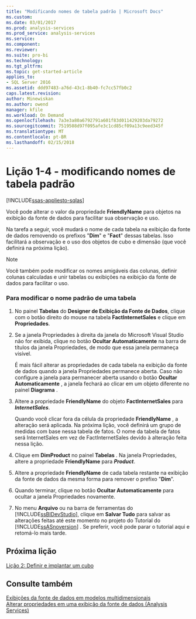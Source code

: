 ```yaml
---
title: "Modificando nomes de tabela padrão | Microsoft Docs"
ms.custom: 
ms.date: 03/01/2017
ms.prod: analysis-services
ms.prod_service: analysis-services
ms.service: 
ms.component: 
ms.reviewer: 
ms.suite: pro-bi
ms.technology: 
ms.tgt_pltfrm: 
ms.topic: get-started-article
applies_to:
- SQL Server 2016
ms.assetid: ddd97483-a76d-43c1-8b40-fc7cc57fb0c2
caps.latest.revision: 
author: Minewiskan
ms.author: owend
manager: kfile
ms.workload: On Demand
ms.openlocfilehash: 7a3e3a80a6792791a601f83d011429203da79272
ms.sourcegitcommit: 7519508d97f095afe3c1cd85cf09a13c9eed345f
ms.translationtype: MT
ms.contentlocale: pt-BR
ms.lasthandoff: 02/15/2018
---
```

# <a name="lesson-1-4---modifying-default-table-names"></a>Lição 1-4 - modificando nomes de tabela padrão
[!INCLUDE[ssas-appliesto-sqlas](../includes/ssas-appliesto-sqlas.md)]

Você pode alterar o valor da propriedade **FriendlyName** para objetos na exibição da fonte de dados para facilitar sua observação e uso.  
  
Na tarefa a seguir, você mudará o nome de cada tabela na exibição da fonte de dados removendo os prefixos "**Dim**" e "**Fact**" dessas tabelas. Isso facilitará a observação e o uso dos objetos de cubo e dimensão (que você definirá na próxima lição).  
  
> [!NOTE]  
> Você também pode modificar os nomes amigáveis das colunas, definir colunas calculadas e unir tabelas ou exibições na exibição da fonte de dados para facilitar o uso.  
  
### <a name="to-modify-the-default-name-of-a-table"></a>Para modificar o nome padrão de uma tabela  
  
1.  No painel **Tabelas** do **Designer de Exibição da Fonte de Dados**, clique com o botão direito do mouse na tabela **FactInternetSales** e clique em **Propriedades**.  
  
2.  Se a janela Propriedades à direita da janela do Microsoft Visual Studio não for exibida, clique no botão **Ocultar Automaticamente** na barra de títulos da janela Propriedades, de modo que essa janela permaneça visível.  
  
    É mais fácil alterar as propriedades de cada tabela na exibição da fonte de dados quando a janela Propriedades permanece aberta. Caso não configure a janela para permanecer aberta usando o botão **Ocultar Automaticamente** , a janela fechará ao clicar em um objeto diferente no painel **Diagrama** .  
  
3.  Altere a propriedade **FriendlyName** do objeto **FactInternetSales** para ***InternetSales***.  
  
    Quando você clicar fora da célula da propriedade **FriendlyName** , a alteração será aplicada. Na próxima lição, você definirá um grupo de medidas com base nessa tabela de fatos. O nome da tabela de fatos será InternetSales em vez de FactInternetSales devido à alteração feita nessa lição.  
  
4.  Clique em **DimProduct** no painel **Tabelas** . Na janela Propriedades, altere a propriedade **FriendlyName** para ***Product***.  
  
5.  Altere a propriedade **FriendlyName** de cada tabela restante na exibição da fonte de dados da mesma forma para remover o prefixo "**Dim**".  
  
6.  Quando terminar, clique no botão **Ocultar Automaticamente** para ocultar a janela Propriedades novamente.  
  
7.  No menu **Arquivo** ou na barra de ferramentas do [!INCLUDE[ssBIDevStudio](../includes/ssbidevstudio-md.md)], clique em **Salvar Tudo** para salvar as alterações feitas até este momento no projeto do Tutorial do [!INCLUDE[ssASnoversion](../includes/ssasnoversion-md.md)] . Se preferir, você pode parar o tutorial aqui e retomá-lo mais tarde.  
  
## <a name="next-lesson"></a>Próxima lição  
[Lição 2: Definir e implantar um cubo](../analysis-services/lesson-2-defining-and-deploying-a-cube.md)  
  
## <a name="see-also"></a>Consulte também  
[Exibições da fonte de dados em modelos multidimensionais](../analysis-services/multidimensional-models/data-source-views-in-multidimensional-models.md)  
[Alterar propriedades em uma exibição da fonte de dados &#40;Analysis Services&#41;](../analysis-services/multidimensional-models/change-properties-in-a-data-source-view-analysis-services.md)  
  
  
  
